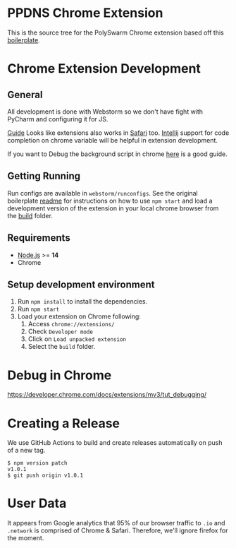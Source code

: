 # PPDNS Chrome Extension

This is the source tree for the PolySwarm Chrome extension based off this
[boilerplate](https://github.com/lxieyang/chrome-extension-boilerplate-react).

# Chrome Extension Development

## General

All development is done with Webstorm so we don't have fight with PyCharm and configuring it for JS.

[Guide](https://developer.chrome.com/docs/extensions/mv3/getstarted/)
Looks like extensions also works in [Safari](https://discussions.apple.com/thread/252038865#:~:text=Answer%3A%20A%3A-,Answer%3A%20A%3A,and%20click%20on%20Safari%20extensions.)
too.
[Intellij](https://stackoverflow.com/questions/13997468/how-do-i-use-webstorm-for-chrome-extension-development) support for
code completion on chrome variable will be helpful in extension development.

If you want to Debug the background script in chrome [here](https://dev.to/wataash/chrome-attach-debug-with-webstorm-328p) is a good guide.

## Getting Running

Run configs are available in `webstorm/runconfigs`.
See the original boilerplate [readme](README.orig.md) for instructions on how to
use `npm start` and load a development version of the extension in your local chrome browser from
the [build](build) folder.

## Requirements

- [Node.js](https://nodejs.org/) >= **14**
- Chrome

## Setup development environment

1. Run `npm install` to install the dependencies.
2. Run `npm start`
3. Load your extension on Chrome following:
   1. Access `chrome://extensions/`
   2. Check `Developer mode`
   3. Click on `Load unpacked extension`
   4. Select the `build` folder.

# Debug in Chrome

https://developer.chrome.com/docs/extensions/mv3/tut_debugging/

# Creating a Release

We use GitHub Actions to build and create releases automatically on push of a new tag.

```
$ npm version patch
v1.0.1
$ git push origin v1.0.1
```

# User Data

It appears from Google analytics that 95% of our browser traffic to `.io` and `.network` is
comprised of Chrome & Safari. Therefore, we'll ignore firefox for the moment.
